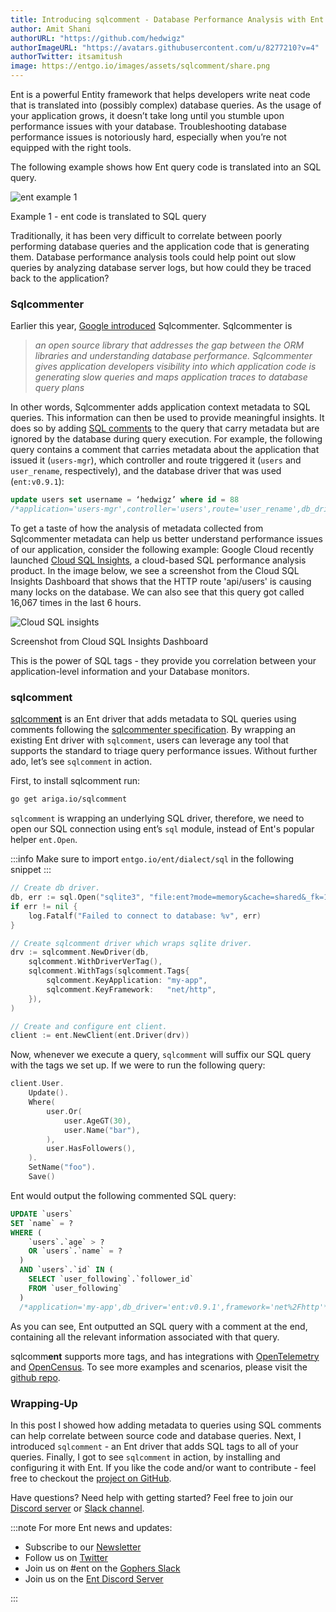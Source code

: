 ```yaml
---
title: Introducing sqlcomment - Database Performance Analysis with Ent and Google's Sqlcommenter
author: Amit Shani
authorURL: "https://github.com/hedwigz"
authorImageURL: "https://avatars.githubusercontent.com/u/8277210?v=4"
authorTwitter: itsamitush
image: https://entgo.io/images/assets/sqlcomment/share.png
---
```


Ent is a powerful Entity framework that helps developers write neat code that is translated into (possibly complex) database queries. As the usage of your application grows, it doesn’t take long until you stumble upon performance issues with your database.
Troubleshooting database performance issues is notoriously hard, especially when you’re not equipped with the right tools.  

The following example shows how Ent query code is translated into an SQL query.

<div style={{textAlign: 'center'}}>
  <img alt="ent example 1" src="https://entgo.io/images/assets/sqlcomment/pipeline.png" />
  <p style={{fontSize: 12}}>Example 1 - ent code is translated to SQL query</p>
</div>

Traditionally, it has been very difficult to correlate between poorly performing database queries and the application code that is generating them. Database performance analysis tools could help point out slow queries by analyzing database server logs, but how could they be traced back to the application?

### Sqlcommenter
Earlier this year, [Google introduced](https://cloud.google.com/blog/topics/developers-practitioners/introducing-sqlcommenter-open-source-orm-auto-instrumentation-library) Sqlcommenter. Sqlcommenter is 

> <em>an open source library that addresses the gap between the ORM libraries and understanding database performance. Sqlcommenter gives application developers visibility into which application code is generating slow queries and maps application traces to database query plans</em>

In other words, Sqlcommenter adds application context metadata to SQL queries. This information can then be used to provide meaningful insights. It does so by adding [SQL comments](https://en.wikipedia.org/wiki/SQL_syntax#Comments) to the query that carry metadata but are ignored by the database during query execution. 
For example, the following query contains a comment that carries metadata about the application that issued it (`users-mgr`), which controller and route triggered it (`users` and `user_rename`, respectively), and the database driver that was used (`ent:v0.9.1`):

```sql
update users set username = ‘hedwigz’ where id = 88
/*application='users-mgr',controller='users',route='user_rename',db_driver='ent:v0.9.1'*/
```

To get a taste of how the analysis of metadata collected from Sqlcommenter metadata can help us better understand performance issues of our application, consider the following example: Google Cloud recently launched [Cloud SQL Insights](https://cloud.google.com/blog/products/databases/get-ahead-of-database-performance-issues-with-cloud-sql-insights), a cloud-based SQL performance analysis product.  In the image below, we see a screenshot from the Cloud SQL Insights Dashboard that shows that the HTTP route 'api/users' is causing many locks on the database. We can also see that this query got called 16,067 times in the last 6 hours.

<div style={{textAlign: 'center'}}>
  <img alt="Cloud SQL insights" src="https://entgo.io/images/assets/sqlcomment/ginsights.png" />
  <p style={{fontSize: 12}}>Screenshot from Cloud SQL Insights Dashboard</p>
</div>

This is the power of SQL tags - they provide you correlation between your application-level information and your Database monitors.

### sqlcomment

[sqlcomm**ent**](https://github.com/ariga/sqlcomment) is an Ent driver that adds metadata to SQL queries using comments following the [sqlcommenter specification](https://google.github.io/sqlcommenter/spec/). By wrapping an existing Ent driver with `sqlcomment`,  users can leverage any tool that supports the standard to triage query performance issues.
Without further ado, let’s see `sqlcomment` in action.  
  
First, to install sqlcomment run:
```bash
go get ariga.io/sqlcomment
```

`sqlcomment` is wrapping an underlying SQL driver, therefore, we need to open our SQL connection using ent’s `sql` module, instead of Ent's popular helper `ent.Open`.

:::info
Make sure to import `entgo.io/ent/dialect/sql` in the following snippet
:::

```go
// Create db driver.
db, err := sql.Open("sqlite3", "file:ent?mode=memory&cache=shared&_fk=1")
if err != nil {
	log.Fatalf("Failed to connect to database: %v", err)
}

// Create sqlcomment driver which wraps sqlite driver.
drv := sqlcomment.NewDriver(db,
	sqlcomment.WithDriverVerTag(),
	sqlcomment.WithTags(sqlcomment.Tags{
		sqlcomment.KeyApplication: "my-app",
		sqlcomment.KeyFramework:   "net/http",
	}),
)

// Create and configure ent client.
client := ent.NewClient(ent.Driver(drv))
```

Now, whenever we execute a query, `sqlcomment` will suffix our SQL query with the tags we set up. If we were to run the following query:

```go
client.User.
	Update().
	Where(
		user.Or(
			user.AgeGT(30),
			user.Name("bar"),
		),
		user.HasFollowers(),
	).
	SetName("foo").
	Save()
```

Ent would output the following commented SQL query:

```sql
UPDATE `users`
SET `name` = ?
WHERE (
    `users`.`age` > ?
    OR `users`.`name` = ?
  )
  AND `users`.`id` IN (
    SELECT `user_following`.`follower_id`
    FROM `user_following`
  )
  /*application='my-app',db_driver='ent:v0.9.1',framework='net%2Fhttp'*/
```

As you can see, Ent outputted an SQL query with a comment at the end, containing all the relevant information associated with that query.  

sqlcomm**ent** supports more tags, and has integrations with [OpenTelemetry](https://opentelemetry.io) and [OpenCensus](https://opencensus.io).
To see more examples and scenarios, please visit the [github repo](https://github.com/ariga/sqlcomment).

### Wrapping-Up

In this post I showed how adding metadata to queries using SQL comments can help correlate between source code and database queries. Next, I introduced `sqlcomment` - an Ent driver that adds SQL tags to all of your queries. Finally, I got to see `sqlcomment` in action, by installing and configuring it with Ent. If you like the code and/or want to contribute - feel free to checkout the [project on GitHub](https://github.com/ariga/sqlcomment).

Have questions? Need help with getting started? Feel free to join our [Discord server](https://discord.gg/qZmPgTE6RX) or [Slack channel](https://entgo.io/docs/slack/).

:::note For more Ent news and updates:

- Subscribe to our [Newsletter](https://entgo.substack.com/)
- Follow us on [Twitter](https://twitter.com/entgo_io)
- Join us on #ent on the [Gophers Slack](https://entgo.io/docs/slack)
- Join us on the [Ent Discord Server](https://discord.gg/qZmPgTE6RX)

:::
